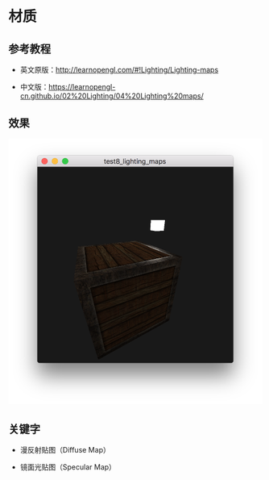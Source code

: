 # 材质

## 参考教程

- 英文原版：http://learnopengl.com/#!Lighting/Lighting-maps

- 中文版：https://learnopengl-cn.github.io/02%20Lighting/04%20Lighting%20maps/

## 效果

![](../../../../README/test8_lighting_maps.png)

## 关键字

- 漫反射贴图（Diffuse Map）

- 镜面光贴图（Specular Map）
